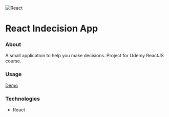 ![React](https://github.com/ermondel/wiki/blob/master/files/icons48b/React48b.png)

# React Indecision App

### About

A small application to help you make decisions. Project for Udemy ReactJS course.

### Usage

[Demo](https://ermondel.github.io/react-indecision-app)

### Technologies

- React
